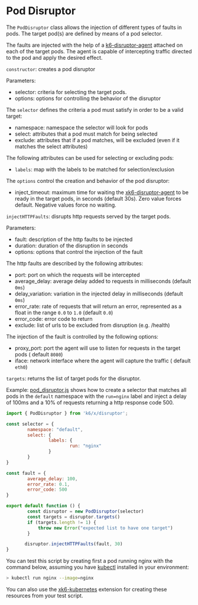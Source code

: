 # Pod Disruptor

The `PodDisruptor` class allows the injection of different types of faults in pods. The target pod(s) are defined by means of a pod selector.

The faults are injected with the help of a [k6-disruptor-agent](../development/architecture.md#xk6-disruptor-agent) attached on each of the target pods. The agent is capable of intercepting traffic directed to the pod and apply the desired effect.
 
`constructor`: creates a pod disruptor

Parameters:
- selector: criteria for selecting the target pods.
- options: options for controlling the behavior of the disruptor

The `selector` defines the criteria a pod must satisfy in order to be a valid target:
- namespace: namespace the selector will look for pods
- select: attributes that a pod must match for being selected
- exclude: attributes that if a pod matches, will be excluded (even if it matches the select attributes)

The following attributes can be used for selecting or excluding pods:
- `labels`: map with the labels to be matched for selection/exclusion

The `options` control the creation and behavior of the pod disruptor:
- inject_timeout: maximum time for waiting the [xk6-disruptor-agent](./development/architecture.md#xk6-disruptor-agent) to be ready in the target pods, in seconds (default 30s). Zero value forces default. Negative values force no waiting.


`injectHTTPFaults`: disrupts http requests served by the target pods.

Parameters:

- fault: description of the http faults to be injected
- duration: duration of the disruption in seconds
- options: options that control the injection of the fault

The http faults are described by the following attributes:
- port: port on which the requests will be intercepted
- average_delay: average delay added to requests in milliseconds (default `0ms`)
- delay_variation: variation in the injected delay in milliseconds (default `0ms`)
- error_rate: rate of requests that will return an error, represented as a float in the range `0.0` to `1.0` (default `0.0`)
- error_code: error code to return
- exclude: list of urls to be excluded from disruption (e.g. /health)

The injection of the fault is controlled by the following options:
  - proxy_port: port the agent will use to listen for requests in the target pods ( default `8080`)
  - iface: network interface where the agent will capture the traffic ( default `eth0`)

`targets`: returns the list of target pods for the disruptor.

Example: [pod_disruptor.js](../../examples/pod_disruptor.js) shows how to create a selector that matches all pods in the `default` namespace with the `run=nginx` label and inject a delay of 100ms and a 10% of requests returning a http response code 500.


```js
import { PodDisruptor } from 'k6/x/disruptor';

const selector = {
        namespace: "default",
        select: {
                labels: {
                        run: "nginx"
                }
        }
}

const fault = {
        average_delay: 100,
        error_rate: 0.1,
        error_code: 500
}

export default function () {
        const disruptor = new PodDisruptor(selector)
        const targets = disruptor.targets()
        if (targets.length != 1) {
        	throw new Error("expected list to have one target")
        }

       disruptor.injectHTTPFaults(fault, 30)
}

```

You can test this script by creating first a pod running nginx with the command below, assuming you have [kubectl](https://kubernetes.io/docs/tasks/tools/#kubectl) installed in your environment:
```bash
> kubectl run nginx --image=nginx
```

You can also use the [xk6-kubernetes](https://github.com/grafana/xk6-kubernetes) extension for creating these resources from your test script.
